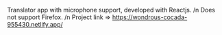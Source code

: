 Translator app with microphone support, developed with Reactjs. /n
Does not support Firefox. /n
Project link => https://wondrous-cocada-955430.netlify.app/
